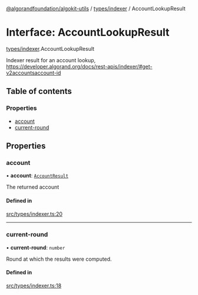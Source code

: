 [@algorandfoundation/algokit-utils](../index.md) / [types/indexer](../modules/types_indexer.md) / AccountLookupResult

# Interface: AccountLookupResult

[types/indexer](../modules/types_indexer.md).AccountLookupResult

Indexer result for an account lookup, https://developer.algorand.org/docs/rest-apis/indexer/#get-v2accountsaccount-id

## Table of contents

### Properties

- [account](types_indexer.AccountLookupResult.md#account)
- [current-round](types_indexer.AccountLookupResult.md#current-round)

## Properties

### account

• **account**: [`AccountResult`](types_indexer.AccountResult.md)

The returned account

#### Defined in

[src/types/indexer.ts:20](https://github.com/algorandfoundation/algokit-utils-ts/blob/main/src/types/indexer.ts#L20)

___

### current-round

• **current-round**: `number`

Round at which the results were computed.

#### Defined in

[src/types/indexer.ts:18](https://github.com/algorandfoundation/algokit-utils-ts/blob/main/src/types/indexer.ts#L18)
